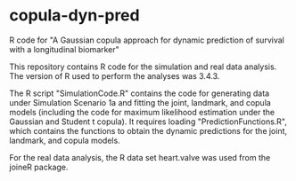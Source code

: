 # copula-dyn-pred
R code for "A Gaussian copula approach for dynamic prediction of survival with a longitudinal biomarker" 

This repository contains R code for the simulation and real data analysis. The version of R used to perform the analyses was 3.4.3.

The R script "SimulationCode.R" contains the code for generating data under Simulation Scenario 1a and fitting the joint, landmark, and copula models (including the code for maximum likelihood estimation under the Gaussian and Student t copula). It requires loading "PredictionFunctions.R", which contains the functions to obtain the dynamic predictions for the joint, landmark, and copula models.

For the real data analysis, the R data set heart.valve was used from the joineR package. 
